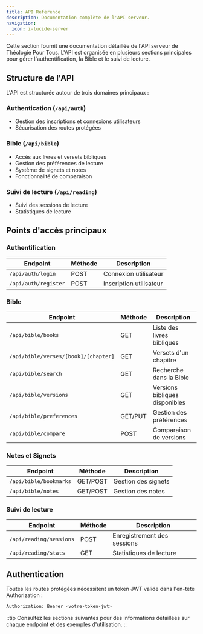 ```yaml
---
title: API Reference
description: Documentation complète de l'API serveur.
navigation:
  icon: i-lucide-server
---
```


Cette section fournit une documentation détaillée de l'API serveur de Théologie Pour Tous. L'API est organisée en plusieurs sections principales pour gérer l'authentification, la Bible et le suivi de lecture.

## Structure de l'API

L'API est structurée autour de trois domaines principaux :

### Authentication (`/api/auth`)
- Gestion des inscriptions et connexions utilisateurs
- Sécurisation des routes protégées

### Bible (`/api/bible`)
- Accès aux livres et versets bibliques
- Gestion des préférences de lecture
- Système de signets et notes
- Fonctionnalité de comparaison

### Suivi de lecture (`/api/reading`)
- Suivi des sessions de lecture
- Statistiques de lecture

## Points d'accès principaux

### Authentification
| Endpoint | Méthode | Description |
|----------|---------|-------------|
| `/api/auth/login` | POST | Connexion utilisateur |
| `/api/auth/register` | POST | Inscription utilisateur |

### Bible
| Endpoint | Méthode | Description |
|----------|---------|-------------|
| `/api/bible/books` | GET | Liste des livres bibliques |
| `/api/bible/verses/[book]/[chapter]` | GET | Versets d'un chapitre |
| `/api/bible/search` | GET | Recherche dans la Bible |
| `/api/bible/versions` | GET | Versions bibliques disponibles |
| `/api/bible/preferences` | GET/PUT | Gestion des préférences |
| `/api/bible/compare` | POST | Comparaison de versions |

### Notes et Signets
| Endpoint | Méthode | Description |
|----------|---------|-------------|
| `/api/bible/bookmarks` | GET/POST | Gestion des signets |
| `/api/bible/notes` | GET/POST | Gestion des notes |

### Suivi de lecture
| Endpoint | Méthode | Description |
|----------|---------|-------------|
| `/api/reading/sessions` | POST | Enregistrement des sessions |
| `/api/reading/stats` | GET | Statistiques de lecture |

## Authentication

Toutes les routes protégées nécessitent un token JWT valide dans l'en-tête Authorization :

```bash
Authorization: Bearer <votre-token-jwt>
```

::tip
Consultez les sections suivantes pour des informations détaillées sur chaque endpoint et des exemples d'utilisation.
::
